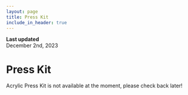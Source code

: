 ```yaml
---
layout: page
title: Press Kit
include_in_header: true
---
```


**Last updated**  
December 2nd, 2023

# Press Kit
Acrylic Press Kit is not available at the moment, please check back later!
